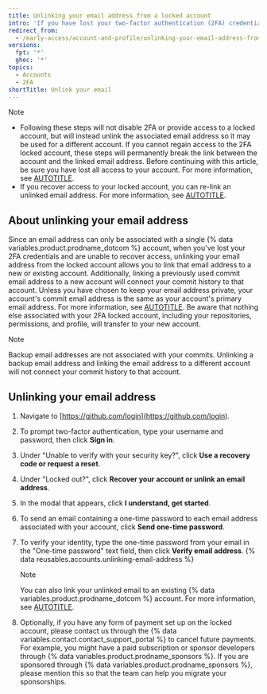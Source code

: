 ```yaml
---
title: Unlinking your email address from a locked account
intro: 'If you have lost your two-factor authentication (2FA) credentials and are unable to recover access, you can remove the connection between your email address and a 2FA locked account. The email address is then available for you to link it to a new or existing account, maintaining your commit history.'
redirect_from:
  - /early-access/account-and-profile/unlinking-your-email-address-from-a-locked-account
versions:
  fpt: '*'
  ghec: '*'
topics:
  - Accounts
  - 2FA
shortTitle: Unlink your email
---
```


> [!NOTE]
> * Following these steps will not disable 2FA or provide access to a locked account, but will instead unlink the associated email address so it may be used for a different account. If you cannot regain access to the 2FA locked account, these steps will permanently break the link between the account and the linked email address. Before continuing with this article, be sure you have lost all access to your account. For more information, see [AUTOTITLE](/authentication/securing-your-account-with-two-factor-authentication-2fa/recovering-your-account-if-you-lose-your-2fa-credentials).
> * If you recover access to your locked account, you can re-link an unlinked email address. For more information, see [AUTOTITLE](/account-and-profile/setting-up-and-managing-your-personal-account-on-github/managing-email-preferences/adding-an-email-address-to-your-github-account).

## About unlinking your email address

Since an email address can only be associated with a single {% data variables.product.prodname_dotcom %} account, when you've lost your 2FA credentials and are unable to recover access, unlinking your email address from the locked account allows you to link that email address to a new or existing account. Additionally, linking a previously used commit email address to a new account will connect your commit history to that account. Unless you have chosen to keep your email address private, your account's commit email address is the same as your account's primary email address. For more information, see [AUTOTITLE](/account-and-profile/setting-up-and-managing-your-personal-account-on-github/managing-email-preferences/setting-your-commit-email-address). Be aware that nothing else associated with your 2FA locked account, including your repositories, permissions, and profile, will transfer to your new account.

> [!NOTE]
> Backup email addresses are not associated with your commits. Unlinking a backup email address and linking the email address to a different account will not connect your commit history to that account.

## Unlinking your email address

1. Navigate to [https://github.com/login](https://github.com/login).
1. To prompt two-factor authentication, type your username and password, then click **Sign in**.
1. Under "Unable to verify with your security key?", click **Use a recovery code or request a reset**.
1. Under "Locked out?", click **Recover your account or unlink an email address**.
1. In the modal that appears, click **I understand, get started**.
1. To send an email containing a one-time password to each email address associated with your account, click **Send one-time password**.
1. To verify your identity, type the one-time password from your email in the "One-time password" text field, then click **Verify email address**.
{% data reusables.accounts.unlinking-email-address %}

   > [!NOTE]
   > You can also link your unlinked email to an existing {% data variables.product.prodname_dotcom %} account. For more information, see [AUTOTITLE](/account-and-profile/setting-up-and-managing-your-personal-account-on-github/managing-email-preferences/adding-an-email-address-to-your-github-account).

1. Optionally, if you have any form of payment set up on the locked account, please contact us through the {% data variables.contact.contact_support_portal %} to cancel future payments. For example, you might have a paid subscription or sponsor developers through {% data variables.product.prodname_sponsors %}. If you are sponsored through {% data variables.product.prodname_sponsors %}, please mention this so that the team can help you migrate your sponsorships.
